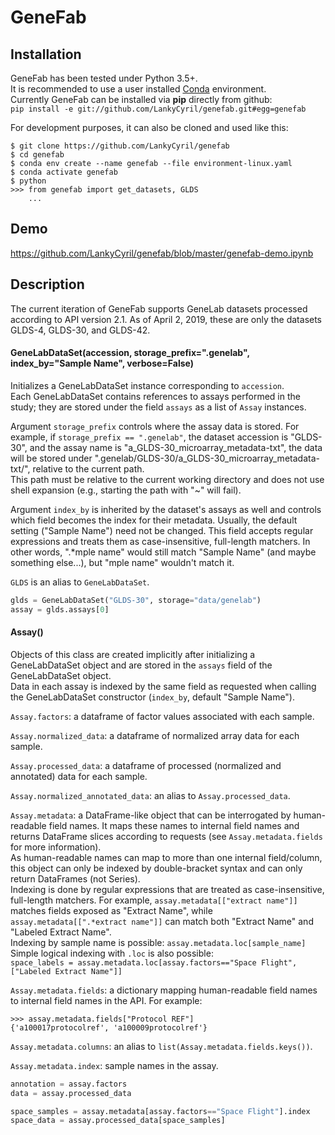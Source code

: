 # GeneFab

## Installation

GeneFab has been tested under Python 3.5+.  
It is recommended to use a user installed
[Conda](https://www.anaconda.com/download/) environment.  
Currently GeneFab can be installed via **pip** directly from github:  
`pip install -e git://github.com/LankyCyril/genefab.git#egg=genefab`

For development purposes, it can also be cloned and used like this:

```
$ git clone https://github.com/LankyCyril/genefab
$ cd genefab
$ conda env create --name genefab --file environment-linux.yaml
$ conda activate genefab
$ python
>>> from genefab import get_datasets, GLDS
    ...
```

## Demo

https://github.com/LankyCyril/genefab/blob/master/genefab-demo.ipynb

## Description

The current iteration of GeneFab supports GeneLab datasets processed according
to API version 2.1. As of April 2, 2019, these are only the datasets
GLDS-4, GLDS-30, and GLDS-42.

#### GeneLabDataSet(accession, storage_prefix=".genelab", index_by="Sample Name", verbose=False)

Initializes a GeneLabDataSet instance corresponding to `accession`.  
Each GeneLabDataSet contains references to assays performed in the study; they
are stored under the field `assays` as a list of `Assay` instances.

Argument `storage_prefix` controls where the assay data is stored. For example,
if `storage_prefix == ".genelab"`, the dataset accession is "GLDS-30", and the
assay name is "a_GLDS-30_microarray_metadata-txt", the data will be stored under
".genelab/GLDS-30/a_GLDS-30_microarray_metadata-txt/", relative to the current
path.  
This path must be relative to the current working directory and does not use
shell expansion (e.g., starting the path with "~" will fail).

Argument `index_by` is inherited by the dataset's assays as well and controls
which field becomes the index for their metadata. Usually, the default setting
("Sample Name") need not be changed. This field accepts regular expressions and
treats them as case-insensitive, full-length matchers. In other words,
".*mple name" would still match "Sample Name" (and maybe something else...), but
"mple name" wouldn't match it.

`GLDS` is an alias to `GeneLabDataSet`.

```python
glds = GeneLabDataSet("GLDS-30", storage="data/genelab")
assay = glds.assays[0]
```

#### Assay()

Objects of this class are created implicitly after initializing a GeneLabDataSet
object and are stored in the `assays` field of the GeneLabDataSet object.  
Data in each assay is indexed by the same field as requested when calling
the GeneLabDataSet constructor (`index_by`, default "Sample Name").

`Assay.factors`: a dataframe of factor values associated with each sample.

`Assay.normalized_data`: a dataframe of normalized array data for each sample.

`Assay.processed_data`: a dataframe of processed (normalized and annotated) data
for each sample.

`Assay.normalized_annotated_data`: an alias to `Assay.processed_data`.

`Assay.metadata`: a DataFrame-like object that can be interrogated by
human-readable field names. It maps these names to internal field names and
returns DataFrame slices according to requests (see `Assay.metadata.fields` for
more information).  
As human-readable names can map to more than one internal field/column, this
object can only be indexed by double-bracket syntax and can only return
DataFrames (not Series).  
Indexing is done by regular expressions that are treated as case-insensitive,
full-length matchers. For example, `assay.metadata[["extract name"]]` matches
fields exposed as "Extract Name", while `assay.metadata[[".*extract name"]]` can
match both "Extract Name" and "Labeled Extract Name".  
Indexing by sample name is possible: `assay.metadata.loc[sample_name]`  
Simple logical indexing with `.loc` is also possible:  
`space_labels = assay.metadata.loc[assay.factors=="Space Flight", ["Labeled Extract Name"]]`

`Assay.metadata.fields`: a dictionary mapping human-readable field names to
internal field names in the API. For example:
```
>>> assay.metadata.fields["Protocol REF"]
{'a100017protocolref', 'a100009protocolref'}
```

`Assay.metadata.columns`: an alias to `list(Assay.metadata.fields.keys())`.

`Assay.metadata.index`: sample names in the assay.

```python
annotation = assay.factors
data = assay.processed_data

space_samples = assay.metadata[assay.factors=="Space Flight"].index
space_data = assay.processed_data[space_samples]
```
